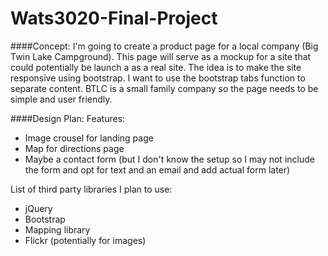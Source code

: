 # Wats3020-Final-Project


####Concept:
I'm going to create a product page for a local company (Big Twin Lake Campground). 
This page will serve as a mockup for a site that could potentially be launch a as a real site.
The idea is to make the site responsive using bootstrap. I want to use the bootstrap tabs function to separate content.
BTLC is a small family company so the page needs to be simple and user friendly.

####Design Plan:
Features:
* Image crousel for landing page
* Map for directions page
* Maybe a contact form 
(but I don't know the setup so I may not include the form and opt for text and an email and add actual form later)

List of third party libraries I plan to use:
* jQuery
* Bootstrap
* Mapping library
* Flickr (potentially for images) 
